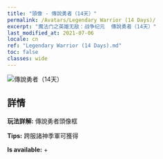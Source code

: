 ```yaml
---
title: "頭像 - 傳說勇者（14天）"
permalink: /Avatars/Legendary Warrior (14 Days)/
excerpt: "魔法门之英雄无敌：战争纪元  傳說勇者（14天）"
last_modified_at: 2021-07-06
locale: cn
ref: "Legendary Warrior (14 Days).md"
toc: false
classes: wide
---
```

 ![傳說勇者（14天）](/images/a/avatarFrame_61.png)

## 詳情

 **玩法詳解:** 傳說勇者頭像框 

 **Tips:** 跨服諸神季軍可獲得 

 **Is available:**  + 

